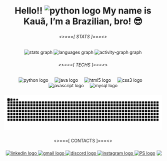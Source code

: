 <h1 align="center">Hello!! <img src="https://camo.githubusercontent.com/fa3b9292d0f2bfe0e30c0d8b0e0fb7ad611ffdf5452a610f621dbf137c3f5a5c/68747470733a2f2f656d6f6a69732e736c61636b6d6f6a69732e636f6d2f656d6f6a69732f696d616765732f313537373330353530352f373337332f68616e645f776176652e6769663f31353737333035353035" height="40" alt="python logo"  /> My name is Kauã, I’m a Brazilian, bro! 😎</h1>

###

<h6 align="center"><>===[ STATS ]===<></h6>

###

<div align="center">
  <img src="https://github-readme-stats.vercel.app/api?username=Kaua-P2004&hide_title=false&hide_rank=false&show_icons=true&include_all_commits=true&count_private=true&disable_animations=false&theme=dark&locale=en&hide_border=false&order=1&custom_title=KA%20-%20GitHub%20Stats" height="150" alt="stats graph"  />
  <img src="https://github-readme-stats.vercel.app/api/top-langs?username=Kaua-P2004&locale=en&hide_title=false&layout=compact&card_width=320&langs_count=5&theme=dark&hide_border=false&order=2" height="150" alt="languages graph"  />
  <img src="https://github-readme-activity-graph.vercel.app/graph?username=Kaua-P2004&radius=16&theme=gotham&area=true&order=5&hide_border=true&hide_title=true" height="300" alt="activity-graph graph"  />
</div>

###

<h6 align="center"><>===[ TECHS ]===<></h6>

###

<div align="center">
  <img src="https://cdn.jsdelivr.net/gh/devicons/devicon/icons/python/python-original.svg" height="40" alt="python logo"  />
  <img width="12" />
  <img src="https://cdn.jsdelivr.net/gh/devicons/devicon/icons/java/java-original.svg" height="40" alt="java logo"  />
  <img width="12" />
  <img src="https://cdn.jsdelivr.net/gh/devicons/devicon/icons/html5/html5-original.svg" height="40" alt="html5 logo"  />
  <img width="12" />
  <img src="https://cdn.jsdelivr.net/gh/devicons/devicon/icons/css3/css3-original.svg" height="40" alt="css3 logo"  />
  <img width="12" />
  <img src="https://cdn.jsdelivr.net/gh/devicons/devicon/icons/javascript/javascript-plain.svg" height="40" alt="javascript logo"  />
  <img width="12" />
  <img src="https://cdn.jsdelivr.net/gh/devicons/devicon/icons/mysql/mysql-original.svg" height="40" alt="mysql logo"  />
</div>

###

<img src="https://raw.githubusercontent.com/Kaua-P2004/Kaua-P2004/output/snake.svg" alt="Snake animation" />

###

<p align="center"><>===[ CONTACTS ]===<></p>

###

<img align="right" height="150" src="https://images-wixmp-ed30a86b8c4ca887773594c2.wixmp.com/f/217c4d10-96dd-45d2-a2e8-a1e6d88a6479/da16x7m-8852c883-ed49-4bcd-a03e-bfe4b2469a54.gif?token=eyJ0eXAiOiJKV1QiLCJhbGciOiJIUzI1NiJ9.eyJzdWIiOiJ1cm46YXBwOjdlMGQxODg5ODIyNjQzNzNhNWYwZDQxNWVhMGQyNmUwIiwiaXNzIjoidXJuOmFwcDo3ZTBkMTg4OTgyMjY0MzczYTVmMGQ0MTVlYTBkMjZlMCIsIm9iaiI6W1t7InBhdGgiOiJcL2ZcLzIxN2M0ZDEwLTk2ZGQtNDVkMi1hMmU4LWExZTZkODhhNjQ3OVwvZGExNng3bS04ODUyYzg4My1lZDQ5LTRiY2QtYTAzZS1iZmU0YjI0NjlhNTQuZ2lmIn1dXSwiYXVkIjpbInVybjpzZXJ2aWNlOmZpbGUuZG93bmxvYWQiXX0.5G8JNdHd-IGbh2CP5bvb3S2AW-X_p-xNollklNSc5IQ" />

###

<div align="center">
  <a href="http://www.linkedin.com/in/kaua-pereira-6ba08525a" target="_blank">
    <img src="https://img.shields.io/static/v1?message=LinkedIn&logo=linkedin&label=&color=0077B5&logoColor=white&labelColor=&style=flat" height="28" alt="linkedin logo"  />
  </a>
  <a href="kaua.pereira102004@gmail.com" target="_blank">
    <img src="https://img.shields.io/static/v1?message=Gmail&logo=gmail&label=&color=D14836&logoColor=white&labelColor=&style=flat" height="28" alt="gmail logo"  />
  </a>
  <a href="kkkkkk_p#5330" target="_blank">
    <img src="https://img.shields.io/static/v1?message=Discord&logo=discord&label=&color=7289DA&logoColor=white&labelColor=&style=flat" height="28" alt="discord logo"  />
  </a>
  <a href="https://www.instagram.com/kaua34v/profilecard/?igsh=MTV2YXBuYmtjbW56eQ==" target="_blank">
    <img src="https://img.shields.io/static/v1?message=Instagram&logo=instagram&label=&color=E4405F&logoColor=white&labelColor=&style=flat" height="28" alt="instagram logo"  />
  </a>
  <a href="https://profile.playstation.com/Homega_Black" target="_blank">
    <img src="https://img.shields.io/badge/PlayStation-003791?style=for-the-badge&logo=playstation&logoColor=white" height="30" alt="PS logo"  />
  </a>
</div>

###
